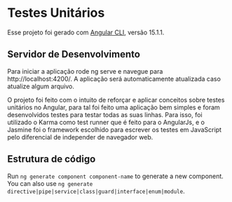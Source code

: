 # Testes Unitários

Esse projeto foi gerado com [Angular CLI](https://github.com/angular/angular-cli), versão 15.1.1.

## Servidor de Desenvolvimento 

Para iniciar a aplicação rode ng serve e navegue para http://localhost:4200/. A aplicação será automaticamente atualizada caso atualize algum arquivo.

O projeto foi feito com o intuito de reforçar e aplicar conceitos sobre testes unitários no Angular, para tal foi feito uma aplicação bem simples e foram desenvolvidos testes para testar todas as suas linhas. Para isso, foi utilizado o Karma como test runner que é feito para o AngularJs, e o Jasmine foi o framework escolhido para escrever os testes em JavaScript pelo diferencial de independer de navegador web.

## Estrutura de código

Run `ng generate component component-name` to generate a new component. You can also use `ng generate directive|pipe|service|class|guard|interface|enum|module`.
